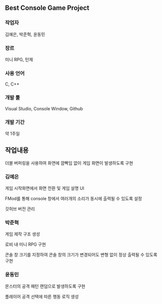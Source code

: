 
## Best Console Game Project

### 작업자 

김예은, 박준혁, 윤동민

### 장르

미니 RPG, 턴제

### 사용 언어

C, C++

### 개발 툴

Visual Studio, Console Window, Github

### 개발 기간

약 1주일

## 작업내용

더블 버퍼링을 사용하여 화면에 깜빡임 없이 게임 화면이 발생하도록 구현

### 김예은

게임 시작화면에서 화면 전환 및 게임 설명 UI

FMod를 통해 console 창에서 여러개의 소리가 동시에 출력될 수 있도록 설정

깃허브 버전 관리

### 박준혁

게임 제작 구조 생성

로비 내 미니 RPG 구현

콘솔 창 크기를 지정하여 콘솔 창의 크기가 변경되어도 변형 없이 정상 출력될 수 있도록 구현

### 윤동민

몬스터의 공격 패턴 랜덤으로 발생하도록 구현

플레이어 공격 선택에 따른 행동 로직 생성
